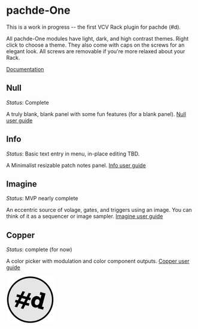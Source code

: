 # pachde-One

This is a work in progress -- the first VCV Rack plugin for pachde (#d).

All pachde-One modules have light, dark, and high contrast themes. Right click to choose a theme.
They also come with caps on the screws for an elegant look.
All screws are removable if you're more relaxed about your Rack.

[Documentation](docs/index.md)

## Null

_Status_: Complete

A truly blank, blank panel with some fun features (for a blank panel).
[Null user guide](docs/Null.md)

## Info

_Status_: Basic text entry in menu, in-place editing TBD.

A Minimalist resizable patch notes panel.
[Info user guide](docs/Info)

## Imagine

_Status_: MVP nearly complete

An eccentric source of volage, gates, and triggers using an image.
You can think of it as a sequencer or image sampler.
[Imagine user guide](docs/Imagine)

## Copper

_Status_: complete (for now)

A color picker with modulation and color component outputs. [Copper user guide](docs/Copper)

![pachde logo](docs/Logo.svg)
